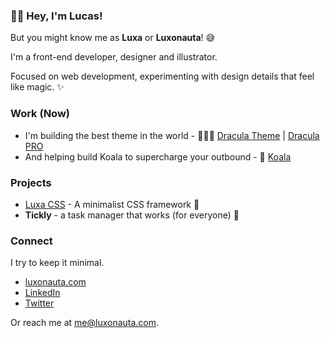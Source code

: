 ### 👋🏻 Hey, I'm Lucas!

But you might know me as **Luxa** or **Luxonauta**! 😅

I'm a front-end developer, designer and illustrator.

Focused on web development, experimenting with design details that feel like magic. ✨

### Work (Now)

- I'm building the best theme in the world - 🧛🏻‍♂️ [Dracula Theme](https://draculatheme.com) | [Dracula PRO](https://gumroad.com/a/320709843/tPfIDt)
- And helping build Koala to supercharge your outbound - 🐨 [Koala](https://getkoala.com)

### Projects

- [Luxa CSS](https://luxacss.com) - A minimalist CSS framework 🌱
- **Tickly** - a task manager that works (for everyone) 🤫

### Connect

I try to keep it minimal.

- [luxonauta.com](https://www.luxonauta.com)
- [LinkedIn](https://www.linkedin.com/in/luxonauta)
- [Twitter](https://twitter.com/luxonauta)

Or reach me at [me@luxonauta.com](mailto:me@luxonauta.com).
